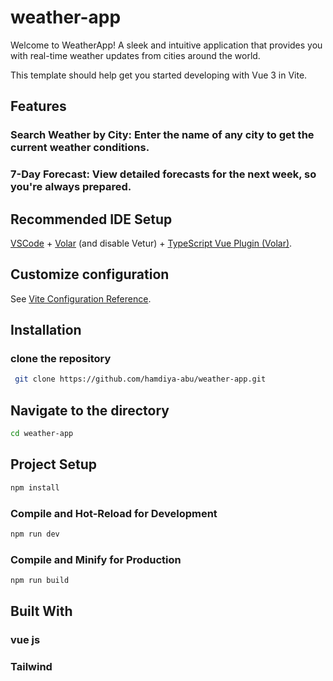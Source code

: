 # weather-app

Welcome to WeatherApp! A sleek and intuitive application that provides you with real-time weather updates from cities around the world.



This template should help get you started developing with Vue 3 in Vite.

## Features

### Search Weather by City: Enter the name of any city to get the current weather conditions.
### 7-Day Forecast: View detailed forecasts for the next week, so you're always prepared.



## Recommended IDE Setup

[VSCode](https://code.visualstudio.com/) + [Volar](https://marketplace.visualstudio.com/items?itemName=Vue.volar) (and disable Vetur) + [TypeScript Vue Plugin (Volar)](https://marketplace.visualstudio.com/items?itemName=Vue.vscode-typescript-vue-plugin).

## Customize configuration

See [Vite Configuration Reference](https://vitejs.dev/config/).

## Installation
### clone the repository
```sh
 git clone https://github.com/hamdiya-abu/weather-app.git
```

## Navigate to the directory 
```sh
cd weather-app
```

## Project Setup

```sh
npm install
```

### Compile and Hot-Reload for Development

```sh
npm run dev
```

### Compile and Minify for Production

```sh
npm run build
```
## Built With
### vue js
### Tailwind